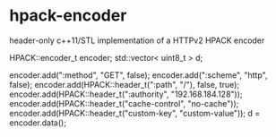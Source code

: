 # hpack-encoder
header-only c++11/STL implementation of a HTTPv2 HPACK encoder 

HPACK::encoder_t encoder;
std::vector< uint8_t > d;

encoder.add(":method", "GET", false);
encoder.add(":scheme", "http", false);
encoder.add(HPACK::header_t(":path", "/"), false, true);
encoder.add(HPACK::header_t(":authority", "192.168.184.128"));
encoder.add(HPACK::header_t("cache-control", "no-cache"));
encoder.add(HPACK::header_t("custom-key", "custom-value"));
d = encoder.data();
